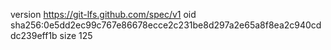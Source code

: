 version https://git-lfs.github.com/spec/v1
oid sha256:0e5dd2ec99c767e86678ecce2c231be8d297a2e65a8f8ea2c940cddc239eff1b
size 125
